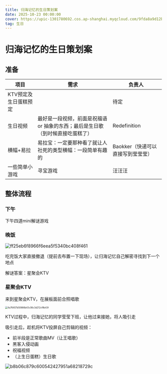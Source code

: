 ```yaml
---
title: 归海记忆的生日策划案
date: 2025-10-23 00:00:00
cover: https://upic-1301780692.cos.ap-shanghai.myqcloud.com/9fda8a9d12b97f3a6930b8d8fe2a41a9-20251029-153318.jpg
tag: 生日
---
```


# 归海记忆的生日策划案

## 准备

| **项目**              | **需求**                                                     | **负责人**                        |
| --------------------- | ------------------------------------------------------------ | --------------------------------- |
| KTV预定及生日蛋糕预定 |                                                              | 待定                              |
| 生日视频              | 最好是一段视频，前面是祝福语or 抽象的东西；最后是生日歌（到时候直接吃蛋糕了） | Redefinition                      |
| 横幅+易拉             | 易拉宝：一定要那种看了就让人社死的类型横幅：一段简单有趣的   | Baokker（快递可以直接写到莹莹莹） |
| 一些简单小游戏        | 寻宝游戏                                                     | 汪汪汪                            |



## 整体流程

### 下午

下午四道mini解谜游戏

### 晚饭

![ff25eb6f8966f6eea5f5340bc408f461](https://upic-1301780692.cos.ap-shanghai.myqcloud.com/ff25eb6f8966f6eea5f5340bc408f461-20251029-153556.jpg)

吃完饭大家直接撤退（提前去布置一下现场），让归海记忆自己解密寻找到下一个地点

解谜答案：星聚会KTV

### 星聚会KTV

来到星聚会KTV，在展板面前合照唱歌

<img src="https://upic-1301780692.cos.ap-shanghai.myqcloud.com/4a76407b50666b43c06c3d212cf9b43f-20251029-153611.jpg" alt="4a76407b50666b43c06c3d212cf9b43f" style="zoom:50%;" />



KTV过程中，归海记忆的同学莹莹下班，让他过来接她，将人吸引走

吸引走后，趁机将KTV投屏自己剪辑的视频：

- 前半段是正常歌曲MV（让王唱歌）
- 黑客入侵动画
- 祝福视频
- （上生日蛋糕）生日歌

![b8b06c879c600542427951a68218729c](https://upic-1301780692.cos.ap-shanghai.myqcloud.com/b8b06c879c600542427951a68218729c-20251029-153742.jpg)
